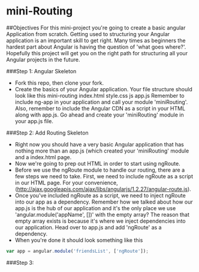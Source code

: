 mini-Routing
============

##Objectives
For this mini-project you're going to create a basic angular Application from scratch. Getting used to structuring your Angular application is an important skill to get right. Many times as beginners the hardest part about Angular is having the question of 'what goes where?'. Hopefully this project will get you on the right path for structuring all your Angular projects in the future.

###Step 1: Angular Skeleton 
* Fork this repo, then clone your fork.
* Create the basics of your Angular application. Your file structure should look like this
  mini-routing
    index.html
    style.css
    js
      app.js
Remember to include ng-app in your application and call your module 'miniRouting'. Also, remember to include the Angular CDN as a script in your HTML along with app.js. Go ahead and create your 'miniRouting' module in your app.js file. 

###Step 2: Add Routing Skeleton
* Right now you should have a very basic Angular application that has nothing more than an app.js (which created your 'miniRouting' module and a index.html page.
* Now we're going to prep out HTML in order to start using ngRoute. 
* Before we use the ngRoute module to handle our routing, there are a few steps we need to take. First, we need to include ngRoute as a script in our HTML page. For your convenience, (http://ajax.googleapis.com/ajax/libs/angularjs/1.2.27/angular-route.js). 
* Once you've included ngRoute as a script, we need to inject ngRoute into our app as a dependency. Remember how we talked about how our app.js is the hub of our application and it's the only place we use 'angular.module('appName', [])' with the empty array? The reason that empty array exists is because it's where we inject dependencies into our application. Head over to app.js and add 'ngRoute' as a dependency.
* When you're done it should look something like this
```javascript
var app = angular.module('friendsList', ['ngRoute']);
```

###Step 3:

